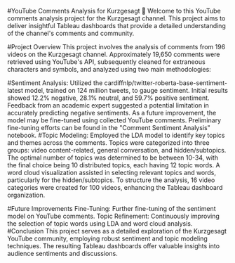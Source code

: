 #YouTube Comments Analysis for Kurzgesagt 🦆
Welcome to this YouTube comments analysis project for the Kurzgesagt channel. This project aims to deliver insightful Tableau dashboards that provide a detailed understanding of the channel's comments and community.

#Project Overview
This project involves the analysis of comments from 196 videos on the Kurzgesagt channel. Approximately 19,650 comments were retrieved using YouTube's API, subsequently cleaned for extraneous characters and symbols, and analyzed using two main methodologies:

#Sentiment Analysis:
Utilized the cardiffnlp/twitter-roberta-base-sentiment-latest model, trained on 124 million tweets, to gauge sentiment.
Initial results showed 12.2% negative, 28.1% neutral, and 59.7% positive sentiment.
Feedback from an academic expert suggested a potential limitation in accurately predicting negative sentiments. As a future improvement, the model may be fine-tuned using collected YouTube comments. Preliminary fine-tuning efforts can be found in the "Comment Sentiment Analysis" notebook.
#Topic Modeling:
Employed the LDA model to identify key topics and themes across the comments.
Topics were categorized into three groups: video content-related, general conversation, and hidden/subtopics.
The optimal number of topics was determined to be between 10-34, with the final choice being 10 distributed topics, each having 12 topic words.
A word cloud visualization assisted in selecting relevant topics and words, particularly for the hidden/subtopics.
To structure the analysis, 16 video categories were created for 100 videos, enhancing the Tableau dashboard organization.

#Future Improvements
Fine-Tuning: Further fine-tuning of the sentiment model on YouTube comments.
Topic Refinement: Continuously improving the selection of topic words using LDA and word cloud analysis.
#Conclusion
This project serves as a detailed exploration of the Kurzgesagt YouTube community, employing robust sentiment and topic modeling techniques. The resulting Tableau dashboards offer valuable insights into audience sentiments and discussions. 
